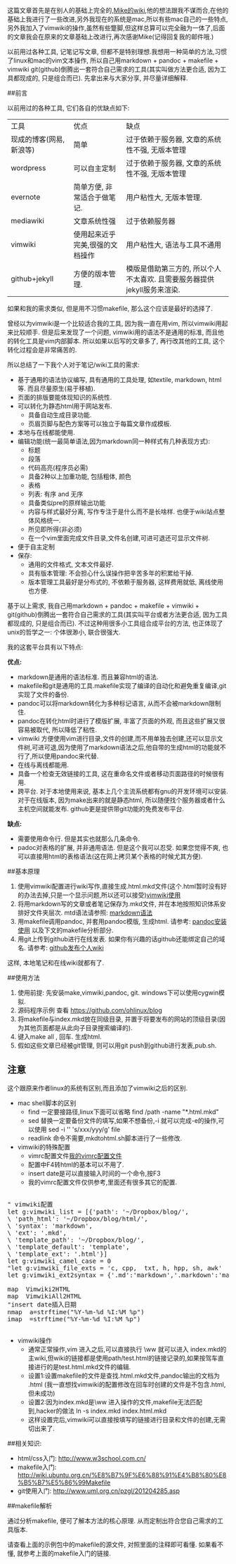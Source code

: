 <!---title:用markdown + pandoc + vimwiki + makefile + git(github)搭建wiki-->
<!---keywords:mac,linux,vimwiki,markdown,pandoc,makefile,wiki,git,github-->

这篇文章首先是在别人的基础上完全的,[Mike的wiki](http://www.mikewootc.com/wiki/tool/sitebuild/mikewiki.html),他的想法跟我不谋而合,在他的基础上我进行了一些改进,另外我现在的系统是mac,所以有些mac自己的一些特点,另外我加入了vimwiki的操作,虽然有些蹩脚,但这样总算可以完全融为一体了,后面的文章我会在原来的文章基础上改进行,再次感谢Mike(记得回复我的邮件哦.)

以前用过各种工具, 记笔记写文章, 但都不是特别理想.我想用一种简单的方法,习惯了linux和mac的vim文本操作, 所以自己用markdown + pandoc + makefile + vimwiki git(github)倒腾出一套符合自己需求的工具(其实叫做方法更合适, 因为工具都现成的, 只是组合而已). 先拿出来与大家分享, 并尽量详细解释. 

##前言

以前用过的各种工具, 它们各自的优缺点如下:


<table>
    <tr>
        <td>工具</td>  <td>优点</td>  <td>缺点</td>
    </tr>
    <tr>
        <td>现成的博客(网易,新浪等)</td>  <td>简单</td>  <td>过于依赖于服务器, 文章的系统性不强, 无版本管理</td>
    </tr>
    <tr>
        <td>wordpress</td>  <td>可以自主定制</td>  <td>过于依赖于服务器, 文章的系统性不强, 无版本管理</td>
    </tr>
    <tr>
        <td>evernote</td>  <td>简单方便, 非常适合于做笔记.</td>  <td>用户粘性大, 无版本管理.</td>
    </tr>
    <tr>
        <td>mediawiki</td>  <td>文章系统性强</td>  <td>过于依赖服务器</td>
    </tr>
    <tr>
        <td>vimwiki</td>  <td>使用起来近乎完美,很强的文档操作</td>  <td>用户粘性大, 语法与工具不通用</td>
    </tr>
    <tr>
        <td>github+jekyll</td>  <td>方便的版本管理.</td>  <td>模版是借助第三方的, 所以个人不太喜欢. 且需要服务器提供jekyll服务来渲染.</td>
    </tr>
<table>


如果和我的需求类似, 但是用不习惯makefile, 那么这个应该是最好的选择了.

曾经以为vimwiki是一个比较适合我的工具, 因为我一直在用vim, 所以vimwiki用起来比较顺手. 但是后来发现了一个问题, vimwiki用的语法不是通用的标准, 而且他的转化工具是vim内部脚本.  所以如果以后写的文章多了, 再行改其他的工具, 这个转化过程会是非常痛苦的. 

所以总结了一下我个人对于笔记/wiki工具的需求:

* 基于通用的语法协议编写, 具有通用的工具处理, 如textile, markdown, html等. 而且尽量原生(易于移植).
* 页面的排版要能体现知识的系统性.
* 可以转化为静态html用于网站发布.
    * 具备自动生成目录功能.
    * 页眉页脚与配色方案等可以独立于每篇文章作成模板.
* 本地与在线都能使用. 
* 编辑功能(统一最简单语法,因为markdown同一种样式有几种表现方式):
    * 标题
    * 段落
    * 代码高亮(程序员必需)
    * 具备2种以上加重功能, 包括粗体, 颜色
    * 表格
    * 列表: 有序 and 无序
    * 具备类似pre的原样输出功能
    * 内容与样式最好分离, 写作专注于是什么而不是长啥样. 也便于wiki站点整体风格统一.
    * 所见即所得(非必须)
    * 在一个vim里面完成文件目录,文件名创建,可进可退还可显示文件树.
* 便于自主定制
* 保存:
    * 通用的文件格式, 文本文件最好.
    * 具有版本管理: 不会担心什么误操作把辛苦多年的积累给干掉.
    * 版本管理工具最好是分布式的, 不依赖于服务器, 这样费用就低, 离线使用也方便. 


基于以上需求, 我自己用markdown + pandoc + makefile + vimwiki + git(github)倒腾出一套符合自己需求的工具(其实叫平台或者方法更合适, 因为工具都现成的, 只是组合而已). 不过这种用很多小工具组合成平台的方法, 也正体现了unix的哲学之一: 个体很渺小, 联合很强大.

我的这套平台具有以下特点:

**优点:**

* markdown是通用的语法标准. 而且兼容html的语法. 
* makefile和git是通用的工具.makefile实现了编译的自动化和避免重复编译,git实现了文件的备份. 
* pandoc可以将markdown转化为多种标记语言, 从而不会被markdown限制住. 
* pandoc在转化html时进行了模版扩展, 丰富了页面的外观, 而且这些扩展又很容易被取代, 所以降低了粘性.
* vimwiki 方便使用vim进行目录,文件的创建,而不用单独去创建,还可以显示文件树,可进可退,因为使用了markdown语法之后,他自带的生成html的功能就不行了,所以使用pandoc来代替.
* 在线与离线都能用. 
* 具备一个检查无效链接的工具, 这在重命名文件或者移动页面路径的时候很有用. 
* 跨平台. 对于本地使用来说, 基本上几个主流系统都有gnu的开发环境可以安装. 对于在线版本, 因为make出来的就是静态html, 所以随便找个服务器或者什么主机空间就能发布. github更是提供带git功能的免费发布平台.

**缺点:**

* 需要使用命令行. 但是其实也就那么几条命令. 
* padoc对表格的扩展, 并非通用语法. 但是这个我可以忍受. 如果您觉得不爽, 也可以直接用html的表格语法(这在网上拷贝某个表格的时候尤其方便).

##基本原理

1. 使用vimwiki配置进行wiki写作,直接生成.html.mkd文件(这个.html暂时没有好的办法去掉,只是一个显示问题,所以还可以接受)[vimwiki使用](vimwiki_use.html)
2. 将用markdown写的文章或者笔记保存为.mkd文件, 并在本地按照知识体系安排好文件夹层次. mtd语法请参照: [markdown语法](markdown_syntax.html)
3. 用makefile调用pandoc, 并套用pandoc模版, 生成html. 请参考: [pandoc安装使用](pandoc_install.html) 以及下文的makefile分析部分.
4. 用git上传到github进行在线发表. 如果你有兴趣的话github还能绑定自己的域名. 请参考: [github发布个人wiki](github_page.html)

这样, 本地笔记和在线wiki就都有了. 

##使用方法

1. 使用前提: 先安装make,vimwiki,pandoc, git. windows下可以使用cygwin模拟.
2. 源码程序示例 查看  https://github.com/ohlinux/blog 
3. 将makefile与index.mkd放在同级目录, 并置于将要发布的网站的顶级目录(因为其他页面都是从此向子目录搜索编译的). 
4. 键入make all , 回车. 生成html. 
5. 假如这些文章已经被git管理, 则可以用git push到github进行发表,pub.sh.

## 注意

这个跟原来作者linux的系统有区别,而且添加了vimwiki之后的区别.

* mac shell脚本的区别
    * find 一定要接路径,linux下面可以省略 find /path -name "*.html.mkd"
    * sed 替换一定要备份文件的填写,如果不想备份,-i 就可以完成-e的操作,可以使用 sed -i '' 's/xxx/yyy/g' file
    * readlink 命令不需要,mkdtohtml.sh脚本进行了一些修改.
* vimwiki的特殊配置
    * vimrc配置文件[我的vimrc配置文件](vimrc)
    * 配置中F4转html的基本可以不用了.
    * insert date是可以直接输入时间的一个命令,按F3
    * 我的vimrc配置文件仅供参考,里面还有很多其它的配置.
<pre class="brush: shell">

" vimwiki配置
let g:vimwiki_list = [{'path': '~/Dropbox/blog/',
\ 'path_html': '~/Dropbox/blog/html/',
\ 'syntax': 'markdown',
\ 'ext': '.mkd',
\ 'template_path': '~/Dropbox/blog/',
\ 'template_default': 'template',
\ 'template_ext': '.html'}]
let g:vimwiki_camel_case = 0
"let g:vimwiki_file_exts = 'c, cpp,  txt, h, hpp, sh, awk'
let g:vimwiki_ext2syntax = {'.md':'markdown','.markdown':'markdown','.mdown':'markdown','.mkd':'markdown'}

map <F4> <Plug>Vimwiki2HTML
map <S-F4> <Plug>VimwikiAll2HTML
"insert date插入日期
nmap <F3> a<C-R>=strftime("%Y-%m-%d %I:%M %p")<CR><Esc>
imap <F3> <C-R>=strftime("%Y-%m-%d %I:%M %p")<CR>

</pre>

* vimwiki操作 
    * 通常正常操作,vim 进入之后,可以直接执行 \ww 就可以进入 index.mkd的主wiki,但wiki的链接都是使用path/test.html的链接记录的,如果按驾车直接进行的是test.html.mkd文件的编辑.
    * 设置1:设置makefile的文件是查找.html.mkd文件,pandoc输出的文档为 .html (我一直想找vimwiki的配置修改在回车时创建的文件是不包含.html,但未成功)
    * 设置2:因为index.mkd是\ww 进入操作的文件,makefile无法匹配到,hacker的做法 ln -s index.mkd index.html.mkd
    * 这样设置完后,vimwiki可以直接按填写的链接进行目录和文件的创建,无需切出来了.


##相关知识:

* html/css入门: http://www.w3school.com.cn/
* makefile入门: http://wiki.ubuntu.org.cn/%E8%B7%9F%E6%88%91%E4%B8%80%E8%B5%B7%E5%86%99Makefile
* git使用入门: http://www.uml.org.cn/pzgl/201204285.asp


##makefile解析

通过分析makefile, 便可了解本方法的核心原理. 从而定制出符合您自己需求的工具版本. 

请查看上面的示例包中的makefile的源文件, 对照里面的注释即可看懂. 如果看不懂, 就参考上面的makefile入门的链接.


<!-- vim:set tw=0:-->
